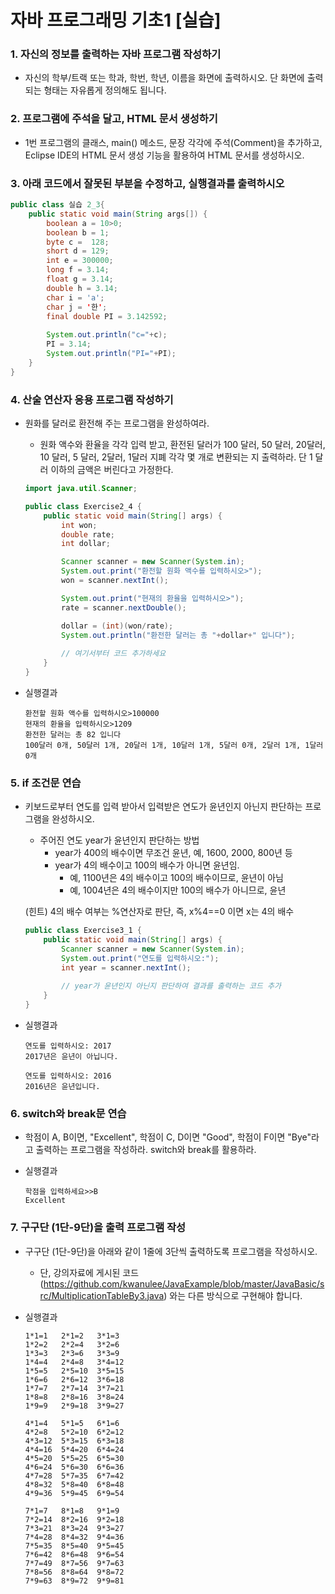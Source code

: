 # 자바 프로그래밍 기초1 [실습]

<a name="1"></a>
### 1.	자신의 정보를 출력하는 자바 프로그램 작성하기
- 자신의 학부/트랙 또는 학과, 학번, 학년, 이름을 화면에 출력하시오. 단 화면에 출력되는 형태는 자유롭게 정의해도 됩니다.

<a name="2"></a>
### 2. 프로그램에 주석을 달고, HTML 문서 생성하기

- 1번 프로그램의 클래스, main() 메소드, 문장 각각에 주석(Comment)을 추가하고, Eclipse IDE의 HTML 문서 생성 기능을 활용하여 HTML 문서를 생성하시오.

<a name="3"></a>
### 3. 아래 코드에서 잘못된 부분을 수정하고, 실행결과를 출력하시오

```java
public class 실습 2_3{
	public static void main(String args[]) {
		boolean a = 10>0;
		boolean b = 1;
		byte c =  128;
		short d = 129;
		int e = 300000;
		long f = 3.14;
		float g = 3.14; 
		double h = 3.14;
		char i = 'a';
		char j = '한';
		final double PI = 3.142592;
		
		System.out.println("c="+c);
		PI = 3.14;
		System.out.println("PI="+PI);
	}
}

```

<a name="4"></a>
### 4. 산술 연산자 응용 프로그램 작성하기
- 원화를 달러로 환전해 주는 프로그램을 완성하여라. 
	- 원화 액수와 환율을 각각 입력 받고, 환전된  달러가 100 달러, 50 달러, 20달러, 10 달러, 5 달러, 2달러, 1달러 지폐 각각 몇 개로 변환되는 지 출력하라. 단 1 달러 이하의 금액은 버린다고 가정한다.

	```java
	import java.util.Scanner;
	
	public class Exercise2_4 {
	    public static void main(String[] args) {
	        int won;
	        double rate;
	        int dollar;
	
	        Scanner scanner = new Scanner(System.in);
	        System.out.print("환전할 원화 액수를 입력하시오>");
	        won = scanner.nextInt();
	
	        System.out.print("현재의 환율을 입력하시오>");
	        rate = scanner.nextDouble();
	
	        dollar = (int)(won/rate);
	        System.out.println("환전한 달러는 총 "+dollar+" 입니다");
	        
	        // 여기서부터 코드 추가하세요
		}
	}
	```
- 실행결과

	```
	환전할 원화 액수를 입력하시오>100000
	현재의 환율을 입력하시오>1209
	환전한 달러는 총 82 입니다
	100달러 0개, 50달러 1개, 20달러 1개, 10달러 1개, 5달러 0개, 2달러 1개, 1달러 0개 
	```

<a name="5"></a>
### 5. if 조건문 연습
- 키보드로부터 연도를 입력 받아서 입력받은 연도가 윤년인지 아닌지 판단하는 프로그램을 완성하시오.
	- 주어진 연도 year가 윤년인지 판단하는 방법
		- year가 400의 배수이면 무조건 윤년, 예, 1600, 2000, 800년 등
		- year가 4의 배수이고 100의 배수가 아니면 윤년임. 
			- 예, 1100년은 4의 배수이고 100의 배수이므로, 윤년이 아님
			- 예, 1004년은 4의 배수이지만 100의 배수가 아니므로, 윤년
   
   (힌트) 4의 배수 여부는 %연산자로 판단, 즉, x%4==0 이면 x는 4의 배수

	```java
	public class Exercise3_1 {
		public static void main(String[] args) {
			Scanner scanner = new Scanner(System.in);
			System.out.print("연도를 입력하시오:");
			int year = scanner.nextInt();
			
			// year가 윤년인지 아닌지 판단하여 결과를 출력하는 코드 추가
		}
	}
	```
- 실행결과

	```
	연도를 입력하시오: 2017
	2017년은 윤년이 아닙니다.
	```
	```
	연도를 입력하시오: 2016
	2016년은 윤년입니다.
	```
	
<a name="6"></a>	
### 6. switch와 break문 연습
- 학점이 A, B이면, "Excellent", 학점이 C, D이면 "Good", 학점이 F이면 "Bye"라고 출력하는 프로그램을 작성하라. switch와 break를 활용하라.
- 실행결과

	```
	학점을 입력하세요>>B
	Excellent
	```

<a name="7"></a>
### 7. 구구단 (1단-9단)을 출력 프로그램 작성
- 구구단 (1단-9단)을 아래와 같이 1줄에 3단씩 출력하도록 프로그램을 작성하시오.
	- 단, 강의자료에 게시된 코드 (https://github.com/kwanulee/JavaExample/blob/master/JavaBasic/src/MultiplicationTableBy3.java) 와는 다른 방식으로 구현해야 합니다.

- 실행결과

	```
	1*1=1	2*1=2	3*1=3	
	1*2=2	2*2=4	3*2=6	
	1*3=3	2*3=6	3*3=9	
	1*4=4	2*4=8	3*4=12	
	1*5=5	2*5=10	3*5=15	
	1*6=6	2*6=12	3*6=18	
	1*7=7	2*7=14	3*7=21	
	1*8=8	2*8=16	3*8=24	
	1*9=9	2*9=18	3*9=27	
	
	4*1=4	5*1=5	6*1=6	
	4*2=8	5*2=10	6*2=12	
	4*3=12	5*3=15	6*3=18	
	4*4=16	5*4=20	6*4=24	
	4*5=20	5*5=25	6*5=30	
	4*6=24	5*6=30	6*6=36	
	4*7=28	5*7=35	6*7=42	
	4*8=32	5*8=40	6*8=48	
	4*9=36	5*9=45	6*9=54	
	
	7*1=7	8*1=8	9*1=9	
	7*2=14	8*2=16	9*2=18	
	7*3=21	8*3=24	9*3=27	
	7*4=28	8*4=32	9*4=36	
	7*5=35	8*5=40	9*5=45	
	7*6=42	8*6=48	9*6=54	
	7*7=49	8*7=56	9*7=63	
	7*8=56	8*8=64	9*8=72	
	7*9=63	8*9=72	9*9=81	
	```
